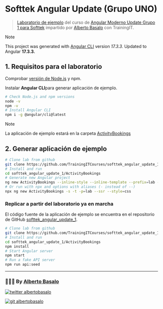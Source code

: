 # Softtek Angular Update (Grupo UNO)

> [Laboratorio de ejemplo](https://github.com/TrainingITCourses/softtek_angular_update_1) del curso de [Angular Moderno Update Grupo 1 para Softtek](https://cursos.trainingit.es/course/view.php?id=1473) impartido por [Alberto Basalo](https://albertobasalo.dev) con TrainingIT.

> [!NOTE]
> This project was generated with [Angular CLI](https://github.com/angular/angular-cli) version _17.3.3._
> Updated to Angular **17.3.3.**

## 1. Requisitos para el laboratorio

Comprobar [versión de Node.js](https://angular.io/guide/versions) y npm.

Instalar **Angular CLI**para generar aplicación de ejemplo.

```bash
# Check Node.js and npm versions
node -v
npm -v
# Install Angular CLI
npm i -g @angular/cli@latest
```

> [!NOTE]
> La aplicación de ejemplo estará en la carpeta [ActivityBookings](./ActivityBookings)

## 2. Generar aplicación de ejemplo

```bash
# Clone lab from github
git clone https://github.com/TrainingITCourses/softtek_angular_update_1.git
# Install and run
cd softtek_angular_update_1/ActivityBookings
# Generate new Angular project
ng new ActivityBookings --inline-style --inline-template --prefix=lab --ssr --style=css
# Or run with npx and options with aliases (- instead of --)
npx ng new ActivityBookings -s -t -p=lab --ssr --style=css
```

### Replicar a partir del laboratorio ya en marcha

El código fuente de la aplicación de ejemplo se encuentra en el repositorio de GitHub [softtek_angular_update_1](https://github.com/TrainingITCourses/softtek_angular_update_1).

```bash
# Clone lab from github
git clone https://github.com/TrainingITCourses/softtek_angular_update_1.git
# Install and run
cd softtek_angular_update_1/ActivityBookings
npm install
# Start Angular server
npm start
# Run a fake API server
npm run api:seed
```

---

<footer>
  <h3>🧑🏼‍💻 By <a href="https://albertobasalo.dev" target="blank">Alberto Basalo</a> </h3>
  <p>
    <a href="https://twitter.com/albertobasalo" target="blank">
      <img src="https://img.shields.io/twitter/follow/albertobasalo?logo=twitter&style=for-the-badge" alt="twitter albertobasalo" />
    </a>
  </p>
  <p>
    <a href="https://github.com/albertobasalo" target="blank">
      <img 
        src="https://img.shields.io/github/followers/albertobasalo?logo=github&label=profile albertobasalo&style=for-the-badge" alt="git albertobasalo" />
    </a>
  </p>
</footer>
